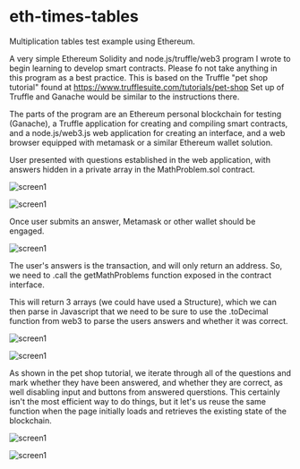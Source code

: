 # eth-times-tables
Multiplication tables test example using Ethereum.

A very simple Ethereum Solidity and node.js/truffle/web3 program I wrote to begin learning to develop smart contracts.  Please fo not take anything in this program as a best practice.  This is based on the Truffle "pet shop tutorial" found at https://www.trufflesuite.com/tutorials/pet-shop  Set up of Truffle and Ganache would be similar to the instructions there.

The parts of the program are an Ethereum personal blockchain for testing (Ganache), a Truffle application for creating and compiling smart contracts, and a node.js/web3.js web application for creating an interface, and a web browser equipped with metamask or a similar Ethereum wallet solution.

User presented with questions established in the web application, with answers hidden in a private array in the MathProblem.sol contract.

![screen1](/readmefiles/1.png)

![screen1](/readmefiles/5.png)

Once user submits an answer, Metamask or other wallet should be engaged.

![screen1](/readmefiles/3.png)


The user's answers is the transaction, and will only return an address.  So, we need to .call the getMathProblems function exposed in the contract interface.

This will return 3 arrays (we could have used a Structure), which we can then parse in Javascript that we need to be sure to use the .toDecimal function from web3 to parse the users answers and whether it was correct.

![screen1](/readmefiles/6.png)

![screen1](/readmefiles/7.png)

As shown in the pet shop tutorial, we iterate through all of the questions and mark whether they have been answered, and whether they are correct, as well disabling input and buttons from answered querstions.  This certainly isn't the most efficient way to do things, but it let's us reuse the same function when the page initially loads and retrieves the existing state of the blockchain. 

![screen1](/readmefiles/4.png)

![screen1](/readmefiles/2.png)











